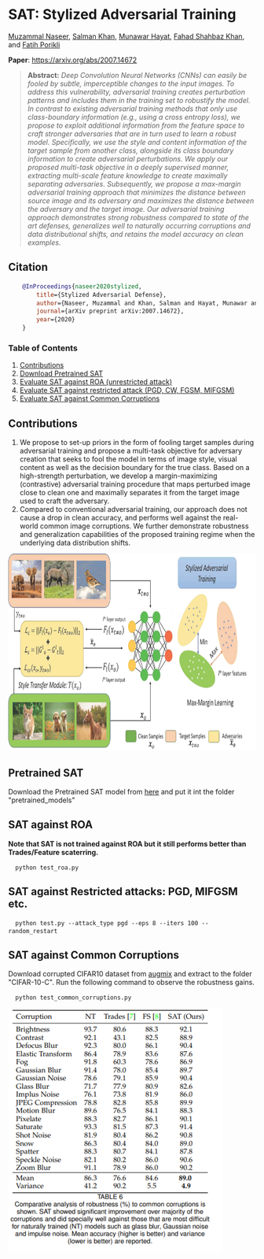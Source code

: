 # SAT: Stylized Adversarial Training

[Muzammal Naseer](https://scholar.google.ch/citations?user=tM9xKA8AAAAJ&hl=en), [Salman Khan](https://scholar.google.com/citations?user=M59O9lkAAAAJ&hl=en), [Munawar Hayat](https://scholar.google.ch/citations?user=Mx8MbWYAAAAJ&hl=en&oi=ao), [Fahad Shahbaz Khan](https://scholar.google.ch/citations?user=zvaeYnUAAAAJ&hl=en&oi=ao), and [Fatih Porikli](https://scholar.google.com/citations?user=VpB8NZ8AAAAJ&hl=en)

**Paper**: https://arxiv.org/abs/2007.14672

> **Abstract:** *Deep Convolution Neural Networks (CNNs) can easily be fooled by subtle, imperceptible changes to the input images. To address this vulnerability, adversarial training creates perturbation patterns and includes them in the training set to robustify the model. In contrast to existing adversarial training methods that only use class-boundary information (e.g., using a cross entropy loss), we propose to exploit additional information from the feature space to craft stronger adversaries that are in turn used to learn a robust model. Specifically, we use the style and content information of the target sample from another class, alongside its class boundary information to create adversarial perturbations. We apply our proposed multi-task objective in a deeply supervised manner, extracting multi-scale feature knowledge to create maximally separating adversaries. Subsequently, we propose a max-margin adversarial training approach that minimizes the distance between source image and its adversary and maximizes the distance between the adversary and the target image. Our adversarial training approach demonstrates strong robustness compared to state of the art defenses, generalizes well to naturally occurring corruptions and data distributional shifts, and retains the model accuracy on clean examples.*
> 

## Citation

```bibtex
    @InProceedings{naseer2020stylized,
        title={Stylized Adversarial Defense},
        author={Naseer, Muzammal and Khan, Salman and Hayat, Munawar and Khan, Fahad Shahbaz and Porikli, Fatih},
        journal={arXiv preprint arXiv:2007.14672},
        year={2020}
    }
```


### Table of Contents  
1) [Contributions](#Contributions) 
2) [Download Pretrained SAT](#Download-Pretrained-SAT)
3) [Evaluate SAT against ROA (unrestricted attack)](#Evaluate-SAT-against-ROA)
4) [Evaluate SAT against restricted attack (PGD, CW, FGSM, MIFGSM)](#Evaluate-SAT-against-restricted-attack) 
5) [Evaluate SAT against Common Corruptions](#Evaluate-SAT-against-Common-Corruptions)

## Contributions
1. We propose to set-up priors in the form of fooling target samples during adversarial training and propose a multi-task objective for adversary creation that seeks to fool the model in terms of image style, visual content as well as the decision boundary for the true class.  Based on a high-strength perturbation, we develop a margin-maximizing (contrastive) adversarial training procedure that maps perturbed image close to clean one and maximally separates it from the target image used to craft the adversary. 
2. Compared to conventional adversarial training, our approach does not cause a drop in clean accuracy, and performs well against the real-world common image corruptions. We further demonstrate robustness and generalization capabilities of the proposed training regime when the underlying data distribution shifts.


<p align="center">
     <img src="https://github.com/Muzammal-Naseer/SAT/blob/master/assests/method_fig.jpg" width="800" height="400"> 
</p>

## Pretrained SAT

Download the Pretrained SAT model from [here](https://drive.google.com/file/d/1wbCaKW0S8aK0BC0knpnxE_A9YfYQFW91/view?usp=sharing) and put it int the folder "pretrained_models"

## SAT against ROA

**Note that SAT is not trained against ROA but it still performs better than Trades/Feature scaterring.**

```
  python test_roa.py 
```


## SAT against Restricted attacks: PGD, MIFGSM etc.
```
  python test.py --attack_type pgd --eps 8 --iters 100 --random_restart
```

## SAT against Common Corruptions
Download corrupted CIFAR10 dataset from [augmix](https://github.com/google-research/augmix) and extract to the folder "CIFAR-10-C". Run the following command to observe the robustness gains.

```
  python test_common_corruptions.py 
```
![Results](/assests/robustness_against_common_corruptions.png)
